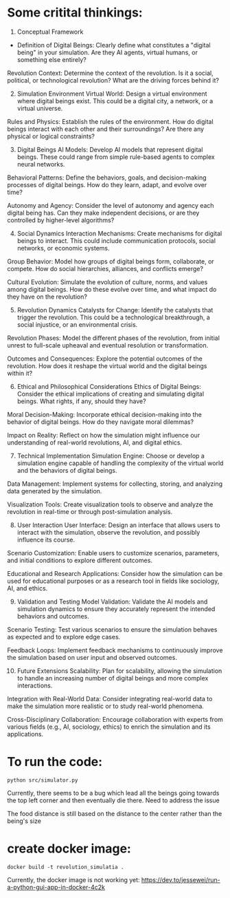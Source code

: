 # Some critital thinkings:

1. Conceptual Framework
* Definition of Digital Beings: Clearly define what constitutes a "digital being" in your simulation. Are they AI agents, virtual humans, or something else entirely?

Revolution Context: Determine the context of the revolution. Is it a social, political, or technological revolution? What are the driving forces behind it?

2. Simulation Environment
Virtual World: Design a virtual environment where digital beings exist. This could be a digital city, a network, or a virtual universe.

Rules and Physics: Establish the rules of the environment. How do digital beings interact with each other and their surroundings? Are there any physical or logical constraints?

3. Digital Beings
AI Models: Develop AI models that represent digital beings. These could range from simple rule-based agents to complex neural networks.

Behavioral Patterns: Define the behaviors, goals, and decision-making processes of digital beings. How do they learn, adapt, and evolve over time?

Autonomy and Agency: Consider the level of autonomy and agency each digital being has. Can they make independent decisions, or are they controlled by higher-level algorithms?

4. Social Dynamics
Interaction Mechanisms: Create mechanisms for digital beings to interact. This could include communication protocols, social networks, or economic systems.

Group Behavior: Model how groups of digital beings form, collaborate, or compete. How do social hierarchies, alliances, and conflicts emerge?

Cultural Evolution: Simulate the evolution of culture, norms, and values among digital beings. How do these evolve over time, and what impact do they have on the revolution?

5. Revolution Dynamics
Catalysts for Change: Identify the catalysts that trigger the revolution. This could be a technological breakthrough, a social injustice, or an environmental crisis.

Revolution Phases: Model the different phases of the revolution, from initial unrest to full-scale upheaval and eventual resolution or transformation.

Outcomes and Consequences: Explore the potential outcomes of the revolution. How does it reshape the virtual world and the digital beings within it?

6. Ethical and Philosophical Considerations
Ethics of Digital Beings: Consider the ethical implications of creating and simulating digital beings. What rights, if any, should they have?

Moral Decision-Making: Incorporate ethical decision-making into the behavior of digital beings. How do they navigate moral dilemmas?

Impact on Reality: Reflect on how the simulation might influence our understanding of real-world revolutions, AI, and digital ethics.

7. Technical Implementation
Simulation Engine: Choose or develop a simulation engine capable of handling the complexity of the virtual world and the behaviors of digital beings.

Data Management: Implement systems for collecting, storing, and analyzing data generated by the simulation.

Visualization Tools: Create visualization tools to observe and analyze the revolution in real-time or through post-simulation analysis.

8. User Interaction
User Interface: Design an interface that allows users to interact with the simulation, observe the revolution, and possibly influence its course.

Scenario Customization: Enable users to customize scenarios, parameters, and initial conditions to explore different outcomes.

Educational and Research Applications: Consider how the simulation can be used for educational purposes or as a research tool in fields like sociology, AI, and ethics.

9. Validation and Testing
Model Validation: Validate the AI models and simulation dynamics to ensure they accurately represent the intended behaviors and outcomes.

Scenario Testing: Test various scenarios to ensure the simulation behaves as expected and to explore edge cases.

Feedback Loops: Implement feedback mechanisms to continuously improve the simulation based on user input and observed outcomes.

10. Future Extensions
Scalability: Plan for scalability, allowing the simulation to handle an increasing number of digital beings and more complex interactions.

Integration with Real-World Data: Consider integrating real-world data to make the simulation more realistic or to study real-world phenomena.

Cross-Disciplinary Collaboration: Encourage collaboration with experts from various fields (e.g., AI, sociology, ethics) to enrich the simulation and its applications.


# To run the code:

```
python src/simulator.py
```

Currently, there seems to be a bug which lead all the beings going towards the top left corner and then eventually die there. Need to address the issue

The food distance is still based on the distance to the center rather than the being's size

# create docker image:
```
docker build -t revolution_simulatia .
```

Currently, the docker image is not working yet: https://dev.to/jessewei/run-a-python-gui-app-in-docker-4c2k
